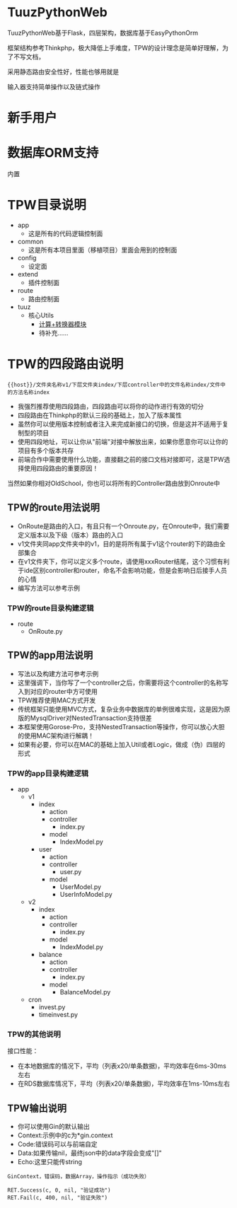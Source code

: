 # TuuzPythonWeb

TuuzPythonWeb基于Flask，四层架构，数据库基于EasyPythonOrm

框架结构参考Thinkphp，极大降低上手难度，TPW的设计理念是简单好理解，为了不写文档，

采用静态路由安全性好，性能也够用就是

输入器支持简单操作以及链式操作

# 新手用户

# 数据库ORM支持

内置

# TPW目录说明

- app
    - 这是所有的代码逻辑控制面
- common
    - 这是所有本项目里面（移植项目）里面会用到的控制面
- config
    - 设定面
- extend
    - 插件控制面
- route
    - 路由控制面
- tuuz
    - 核心Utils
        - [计算+转换器模块](https://github.com/tobycroft/Calc)
        - 待补充……

# TPW的四段路由说明

~~~
{{host}}/文件夹名称v1/下层文件夹index/下层controller中的文件名称index/文件中的方法名称index
~~~

- 我强烈推荐使用四段路由，四段路由可以将你的动作进行有效的切分
- 四段路由在Thinkphp的默认三段的基础上，加入了版本属性
- 虽然你可以使用版本控制或者注入来完成新接口的切换，但是这并不适用于复制型的项目
- 使用四段地址，可以让你从"前端"对接中解放出来，如果你愿意你可以让你的项目有多个版本共存
- 前端合作中需要使用什么功能，直接翻之前的接口文档对接即可，这是TPW选择使用四段路由的重要原因！

当然如果你相对OldSchool，你也可以将所有的Controller路由放到Onroute中

## TPW的route用法说明

- OnRoute是路由的入口，有且只有一个Onroute.py，在Onroute中，我们需要定义版本以及下级（版本）路由的入口
- v1文件夹同app文件夹中的v1，目的是将所有属于v1这个router的下的路由全部集合
- 在v1文件夹下，你可以定义多个route，请使用xxxRouter结尾，这个习惯有利于ide区别controller和router，命名不会影响功能，但是会影响日后接手人员的心情
- 编写方法可以参考示例

### TPW的route目录构建逻辑

- route
    - OnRoute.py

## TPW的app用法说明

- 写法以及构建方法可参考示例
- 这里强调下，当你写了一个controller之后，你需要将这个controller的名称写入到对应的router中方可使用
- TPW推荐使用MAC方式开发
- 传统框架只能使用MVC方式，复杂业务中数据库的单例很难实现，这是因为原版的MysqlDriver对NestedTransaction支持很差
- 本框架使用Gorose-Pro，支持NestedTransaction等操作，你可以放心大胆的使用MAC架构进行解耦！
- 如果有必要，你可以在MAC的基础上加入Util或者Logic，做成（伪）四层的形式

### TPW的app目录构建逻辑

- app
    - v1
        - index
            - action
            - controller
                - index.py
            - model
                - IndexModel.py
        - user
            - action
            - controller
                - user.py
            - model
                - UserModel.py
                - UserInfoModel.py
    - v2
        - index
            - action
            - controller
                - index.py
            - model
                - IndexModel.py
        - balance
            - action
            - controller
                - index.py
            - model
                - BalanceModel.py
    - cron
        - invest.py
        - timeinvest.py

### TPW的其他说明

接口性能：

- 在本地数据库的情况下，平均（列表x20/单条数据)，平均效率在6ms-30ms左右
- 在RDS数据库情况下，平均（列表x20/单条数据)，平均效率在1ms-10ms左右

## TPW输出说明

- 你可以使用Gin的默认输出
- Context:示例中的c为*gin.context
- Code:错误码可以与前端自定
- Data:如果传输nil，最终json中的data字段会变成"[]"
- Echo:这里只能传string

```
GinContext，错误码，数据Array，操作指示（成功失败）

RET.Success(c, 0, nil, "验证成功")
RET.Fail(c, 400, nil, "验证失败")
```
